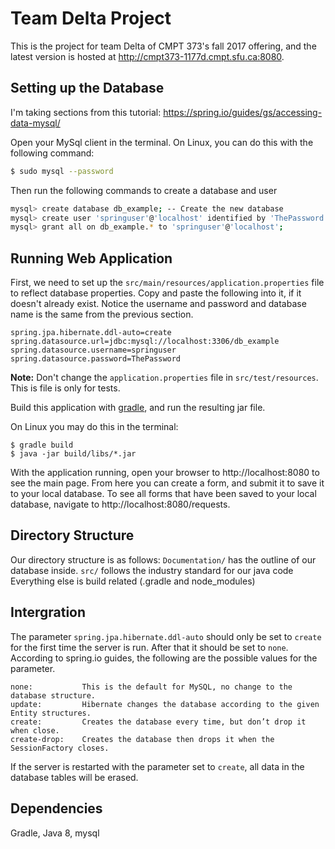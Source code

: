 # Team Delta Project

This is the project for team Delta of CMPT 373's fall 2017 offering, and the latest version is hosted at http://cmpt373-1177d.cmpt.sfu.ca:8080.

## Setting up the Database

I'm taking sections from this tutorial: https://spring.io/guides/gs/accessing-data-mysql/

Open your MySql client in the terminal. On Linux, you can do this with the following command:

```sh
$ sudo mysql --password
```

Then run the following commands to create a database and user

```sh
mysql> create database db_example; -- Create the new database
mysql> create user 'springuser'@'localhost' identified by 'ThePassword'; -- Creates the user
mysql> grant all on db_example.* to 'springuser'@'localhost';
```

## Running Web Application

First, we need to set up the `src/main/resources/application.properties` file to reflect database properties. Copy 
and paste the following into it, if it doesn't already exist. Notice the username and password and database name is 
the same from the previous section.

```shell
spring.jpa.hibernate.ddl-auto=create
spring.datasource.url=jdbc:mysql://localhost:3306/db_example
spring.datasource.username=springuser
spring.datasource.password=ThePassword
```

**Note:** Don't change the `application.properties` file in `src/test/resources`. This is file is only for tests.

Build this application with [gradle](https://gradle.org/install/), and run the resulting jar file.

On Linux you may do this in the terminal:
```
$ gradle build
$ java -jar build/libs/*.jar
```

With the application running, open your browser to http://localhost:8080 to see the main page. From here you can create a form, and submit it to save it to your local database. To see all forms that have been saved to your local database, navigate to http://localhost:8080/requests.

## Directory Structure
Our directory structure is as follows:
`Documentation/` has the outline of our database inside.
`src/` follows the industry standard for our java code
Everything else is build related (.gradle and node_modules)

## Intergration
The parameter `spring.jpa.hibernate.ddl-auto` should only be set to `create` for the first time the server is run.
After that it should be set to `none`. According to spring.io guides, the following are the possible values for the parameter.
```
none:           This is the default for MySQL, no change to the database structure.
update:         Hibernate changes the database according to the given Entity structures.
create:         Creates the database every time, but don’t drop it when close.
create-drop:    Creates the database then drops it when the SessionFactory closes.
```
If the server is restarted with the parameter set to `create`, all data in the database tables will be erased.

## Dependencies
Gradle, Java 8, mysql